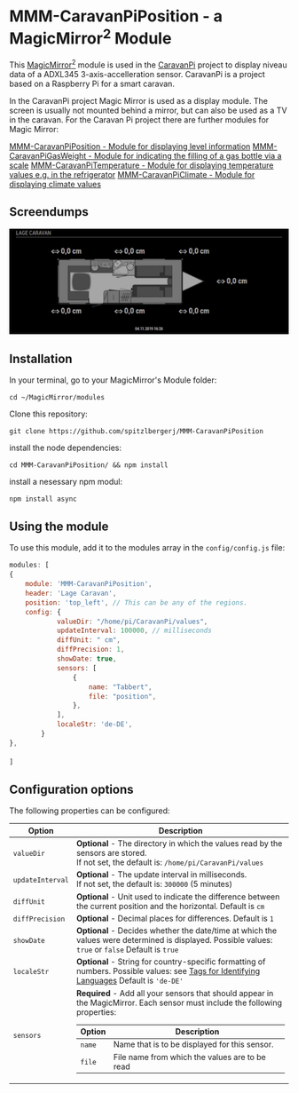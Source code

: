 # MMM-CaravanPiPosition - a MagicMirror<sup>2</sup> Module

This [MagicMirror<sup>2</sup>](https://github.com/MichMich/MagicMirror/) module is used in the [CaravanPi](https://github.com/spitzlbergerj/CaravanPi) project to display niveau data of a ADXL345 3-axis-accelleration sensor. CaravanPi is a project based on a Raspberry Pi for a smart caravan.

In the CaravanPi project Magic Mirror is used as a display module. The screen is usually not mounted behind a mirror, but can also be used as a TV in the caravan. For the Caravan Pi project there are further modules for Magic Mirror:

[MMM-CaravanPiPosition - Module for displaying level information](https://github.com/spitzlbergerj/MMM-CaravanPiPosition)
[MMM-CaravanPiGasWeight - Module for indicating the filling of a gas bottle via a scale](https://github.com/spitzlbergerj/MMM-CaravanPiGasWeight)
[MMM-CaravanPiTemperature - Module for displaying temperature values e.g. in the refrigerator](https://github.com/spitzlbergerj/MMM-CaravanPiTemperature)
[MMM-CaravanPiClimate - Module for displaying climate values](https://github.com/spitzlbergerj/MMM-CaravanPiClimate)

## Screendumps
<img src="https://raw.githubusercontent.com/spitzlbergerj/MMM-CaravanPiPosition/master/img/MMM-CaravanPiPosition-Screendump.jpg">

## Installation
In your terminal, go to your MagicMirror's Module folder:
````
cd ~/MagicMirror/modules
````

Clone this repository:
````
git clone https://github.com/spitzlbergerj/MMM-CaravanPiPosition
````

install the node dependencies:
````
cd MMM-CaravanPiPosition/ && npm install
````

install a nesessary npm modul:
```
npm install async
```

## Using the module

To use this module, add it to the modules array in the `config/config.js` file:
````javascript
modules: [
{
	module: 'MMM-CaravanPiPosition',
	header: 'Lage Caravan',
	position: 'top_left', // This can be any of the regions.
	config: {
        	valueDir: "/home/pi/CaravanPi/values",
        	updateInterval: 100000, // milliseconds
        	diffUnit: " cm",
        	diffPrecision: 1,
        	showDate: true,
        	sensors: [
            	{
                	name: "Tabbert",
                	file: "position",
            	},
        	],
        	localeStr: 'de-DE',
    	}
},

]
````

## Configuration options

The following properties can be configured:

<table width="100%">
	<thead>
		<tr>
			<th>Option</th>
			<th width="100%">Description</th>
		</tr>
	</thead>
	<tbody>
		<tr>
			<td><code>valueDir</code></td>
			<td><b>Optional</b></code> - The directory in which the values read by the sensors are stored.
				<br/>If not set, the default is: <code>/home/pi/CaravanPi/values</code></td>
		</tr>
		<tr>
			<td><code>updateInterval</code></td>
			<td><b>Optional</b></code> - The update interval in milliseconds.<br/>
				If not set, the default is: <code>300000</code> (5 minutes)</td>
		</tr>
		<tr>
			<td><code>diffUnit</code></td>
			<td><b>Optional</b></code> - Unit used to indicate the difference between the current position and the horizontal. Default is <code>cm</code></td>
		</tr>
        <tr>
			<td><code>diffPrecision</code></td>
			<td><b>Optional</b></code> - Decimal places for differences. Default is <code>1</code></td>
		</tr>
        <tr>
			<td><code>showDate</code></td>
			<td><b>Optional</b></code> - Decides whether the date/time at which the values were determined is displayed. Possible values: <code>true</code> or <code>false</code> Default is <code>true</code></td>
		</tr>
		<tr>
			<td><code>localeStr</code></td>
			<td><b>Optional</b></code> - String for country-specific formatting of numbers. Possible values: see <a href="https://tools.ietf.org/html/rfc5646">Tags for Identifying Languages</a> Default is <code>'de-DE'</code></td>
		</tr>
		<tr>
			<td><code>sensors</code></td>
			<td><b>Required</b> - Add all your sensors that should appear in the MagicMirror. Each sensor must include the following properties:
				<table width="100%">
					<thead>
						<tr>
							<th>Option</th>
							<th width="100%">Description</th>
						</tr>
					</thead>
					<tbody>
						<tr>
							<td><code>name</code></td>
							<td>Name that is to be displayed for this sensor.</td>
						</tr>
						<tr>
							<td><code>file</code></td>
							<td>File name from which the values are to be read</td>
						</tr>
						</tbody>
				</table>
			</td>
		</tr>
	</tbody>
</table>
